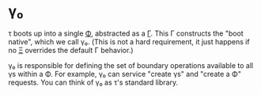 # γ₀
τ boots up into a single [Φ](Phi.md), abstracted as a [Γ](Gamma.md). This Γ constructs the "boot native", which we call γ₀. (This is not a hard requirement, it just happens if no [Ξ](Xi.md) overrides the default Γ behavior.)

γ₀ is responsible for defining the set of boundary operations available to all γs within a Φ. For example, γ₀ can service "create γs" and "create a Φ" requests. You can think of γ₀ as τ's standard library.
